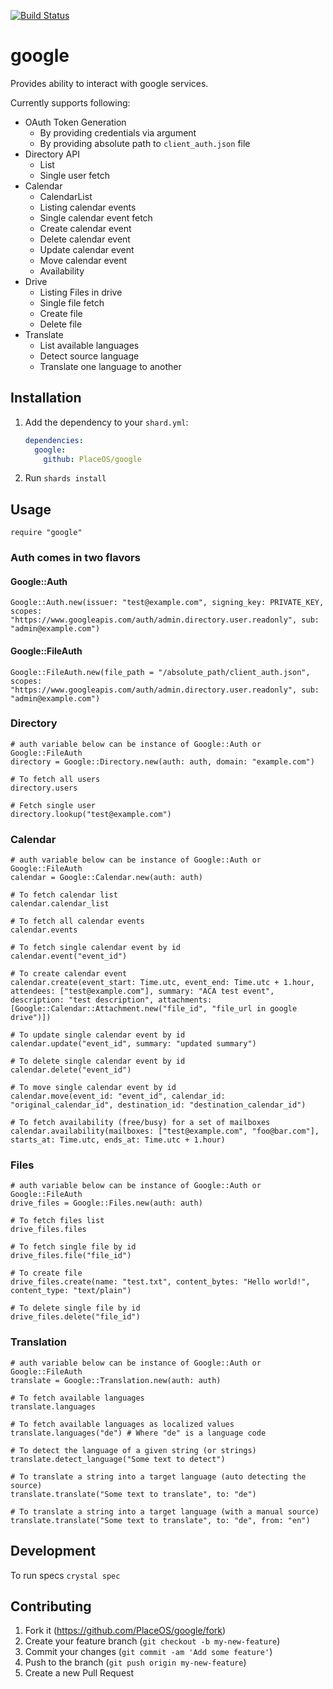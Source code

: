 [![Build Status](https://travis-ci.com/PlaceOS/google.svg?branch=master)](https://travis-ci.com/PlaceOS/google)

# google

Provides ability to interact with google services.

Currently supports following:

* OAuth Token Generation
  - By providing credentials via argument
  - By providing absolute path to `client_auth.json` file
* Directory API
  - List
  - Single user fetch
* Calendar
  - CalendarList
  - Listing calendar events
  - Single calendar event fetch
  - Create calendar event
  - Delete calendar event
  - Update calendar event
  - Move calendar event
  - Availability
* Drive
  - Listing Files in drive
  - Single file fetch
  - Create file
  - Delete file
* Translate
  - List available languages
  - Detect source language
  - Translate one language to another

## Installation

1. Add the dependency to your `shard.yml`:

   ```yaml
   dependencies:
     google:
       github: PlaceOS/google
   ```

2. Run `shards install`

## Usage

```crystal
require "google"
```

### Auth comes in two flavors

#### Google::Auth

```crystal
Google::Auth.new(issuer: "test@example.com", signing_key: PRIVATE_KEY, scopes: "https://www.googleapis.com/auth/admin.directory.user.readonly", sub: "admin@example.com")
```

#### Google::FileAuth

```crystal
Google::FileAuth.new(file_path = "/absolute_path/client_auth.json", scopes: "https://www.googleapis.com/auth/admin.directory.user.readonly", sub: "admin@example.com")
```

### Directory

```crystal
# auth variable below can be instance of Google::Auth or Google::FileAuth
directory = Google::Directory.new(auth: auth, domain: "example.com")

# To fetch all users
directory.users

# Fetch single user
directory.lookup("test@example.com")
```

### Calendar

```crystal
# auth variable below can be instance of Google::Auth or Google::FileAuth
calendar = Google::Calendar.new(auth: auth)

# To fetch calendar list
calendar.calendar_list

# To fetch all calendar events
calendar.events

# To fetch single calendar event by id
calendar.event("event_id")

# To create calendar event
calendar.create(event_start: Time.utc, event_end: Time.utc + 1.hour, attendees: ["test@example.com"], summary: "ACA test event", description: "test description", attachments: [Google::Calendar::Attachment.new("file_id", "file_url in google drive")])

# To update single calendar event by id
calendar.update("event_id", summary: "updated summary")

# To delete single calendar event by id
calendar.delete("event_id")

# To move single calendar event by id
calendar.move(event_id: "event_id", calendar_id: "original_calendar_id", destination_id: "destination_calendar_id")

# To fetch availability (free/busy) for a set of mailboxes
calendar.availability(mailboxes: ["test@example.com", "foo@bar.com"], starts_at: Time.utc, ends_at: Time.utc + 1.hour)
```

### Files

```crystal
# auth variable below can be instance of Google::Auth or Google::FileAuth
drive_files = Google::Files.new(auth: auth)

# To fetch files list
drive_files.files

# To fetch single file by id
drive_files.file("file_id")

# To create file
drive_files.create(name: "test.txt", content_bytes: "Hello world!", content_type: "text/plain")

# To delete single file by id
drive_files.delete("file_id")
```

### Translation

```crystal
# auth variable below can be instance of Google::Auth or Google::FileAuth
translate = Google::Translation.new(auth: auth)

# To fetch available languages
translate.languages

# To fetch available languages as localized values
translate.languages("de") # Where "de" is a language code

# To detect the language of a given string (or strings)
translate.detect_language("Some text to detect")

# To translate a string into a target language (auto detecting the source)
translate.translate("Some text to translate", to: "de")

# To translate a string into a target language (with a manual source)
translate.translate("Some text to translate", to: "de", from: "en")
```

## Development

To run specs `crystal spec`

## Contributing

1. Fork it (<https://github.com/PlaceOS/google/fork>)
2. Create your feature branch (`git checkout -b my-new-feature`)
3. Commit your changes (`git commit -am 'Add some feature'`)
4. Push to the branch (`git push origin my-new-feature`)
5. Create a new Pull Request
